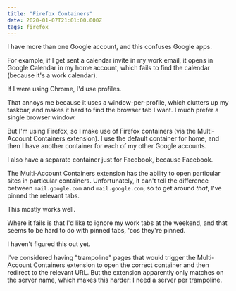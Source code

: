 ```yaml
---
title: "Firefox Containers"
date: 2020-01-07T21:01:00.000Z
tags: firefox
---
```

I have more than one Google account, and this confuses Google apps.

For example, if I get sent a calendar invite in my work email, it opens in Google
Calendar in my home account, which fails to find the calendar (because it's a work calendar).

If I were using Chrome, I'd use profiles.

That annoys me because it uses a window-per-profile, which clutters up my taskbar,
and makes it hard to find the browser tab I want. I much prefer a single browser window.

But I'm using Firefox, so I make use of Firefox containers (via the Multi-Account
Containers extension). I use the default container for home, and then I have another
container for each of my other Google accounts.

I also have a separate container just for Facebook, because Facebook.

The Multi-Account Containers extension has the ability to open particular sites in
particular containers. Unfortunately, it can't tell the difference between `mail.google.com`
and `mail.google.com`, so to get around _that_, I've pinned the relevant tabs.

This mostly works well.

Where it fails is that I'd like to ignore my work tabs at the weekend, and that seems
to be hard to do with pinned tabs, 'cos they're pinned.

I haven't figured this out yet.

I've considered having "trampoline" pages that would trigger the Multi-Account
Containers extension to open the correct container and then redirect to the relevant
URL. But the extension apparently only matches on the server name, which makes this
harder: I need a server per trampoline.
